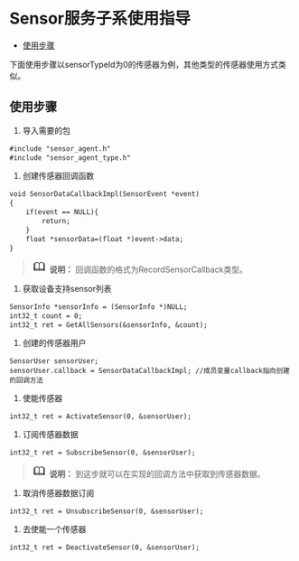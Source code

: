 # Sensor服务子系使用指导<a name="ZH-CN_TOPIC_0000001077367158"></a>

-   [使用步骤](#section18816105182315)

下面使用步骤以sensorTypeId为0的传感器为例，其他类型的传感器使用方式类似。

## 使用步骤<a name="section18816105182315"></a>

1.  导入需要的包

```
#include "sensor_agent.h"
#include "sensor_agent_type.h"
```

1.  创建传感器回调函数

```
void SensorDataCallbackImpl(SensorEvent *event)
{
    if(event == NULL){
        return;
    }
    float *sensorData=(float *)event->data;
}
```

>![](public_sys-resources/icon-note.gif) **说明：** 
>回调函数的格式为RecordSensorCallback类型。

1.  获取设备支持sensor列表

```
SensorInfo *sensorInfo = (SensorInfo *)NULL;
int32_t count = 0;
int32_t ret = GetAllSensors(&sensorInfo, &count);
```

1.  创建的传感器用户

```
SensorUser sensorUser;
sensorUser.callback = SensorDataCallbackImpl; //成员变量callback指向创建的回调方法
```

1.  使能传感器

```
int32_t ret = ActivateSensor(0, &sensorUser);
```

1.  订阅传感器数据

```
int32_t ret = SubscribeSensor(0, &sensorUser);
```

>![](public_sys-resources/icon-note.gif) **说明：** 
>到这步就可以在实现的回调方法中获取到传感器数据。

1.  取消传感器数据订阅

```
int32_t ret = UnsubscribeSensor(0, &sensorUser);
```

1.  去使能一个传感器

```
int32_t ret = DeactivateSensor(0, &sensorUser);
```

